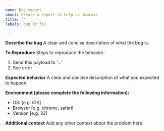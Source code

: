 ```yaml
---
name: Bug report
about: Create a report to help us improve
title: ''
labels: bug or fix

---
```


**Describe the bug**
A clear and concise description of what the bug is.

**To Reproduce**
Steps to reproduce the behavior:
1. Send this payload to '...'
2. See error

**Expected behavior**
A clear and concise description of what you expected to happen.

**Environment (please complete the following information):**
 - OS: [e.g. iOS]
 - Browser [e.g. chrome, safari]
 - Version [e.g. 22]

**Additional context**
Add any other context about the problem here.
